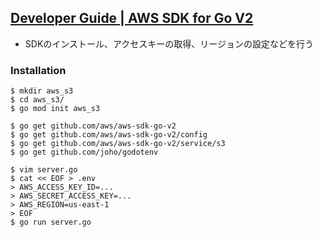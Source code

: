 ## [Developer Guide | AWS SDK for Go V2](https://aws.github.io/aws-sdk-go-v2/docs/)

- SDKのインストール、アクセスキーの取得、リージョンの設定などを行う

### Installation
```
$ mkdir aws_s3
$ cd aws_s3/
$ go mod init aws_s3

$ go get github.com/aws/aws-sdk-go-v2
$ go get github.com/aws/aws-sdk-go-v2/config
$ go get github.com/aws/aws-sdk-go-v2/service/s3
$ go get github.com/joho/godotenv

$ vim server.go
$ cat << EOF > .env
> AWS_ACCESS_KEY_ID=...
> AWS_SECRET_ACCESS_KEY=...
> AWS_REGION=us-east-1
> EOF
$ go run server.go
```

